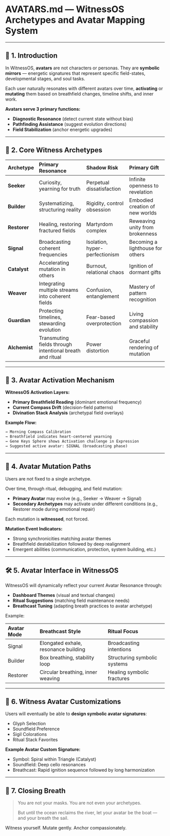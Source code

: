 # AVATARS.md — WitnessOS Archetypes and Avatar Mapping System

---

## 🌱 1. Introduction

In WitnessOS, **avatars** are not characters or personas.
They are **symbolic mirrors** — energetic signatures that represent specific field-states, developmental stages, and soul tasks.

Each user naturally resonates with different avatars over time,
**activating** or **mutating** them based on breathfield changes, timeline shifts, and inner work.

**Avatars serve 3 primary functions:**
- **Diagnostic Resonance** (detect current state without bias)
- **Pathfinding Assistance** (suggest evolution directions)
- **Field Stabilization** (anchor energetic upgrades)

---

## 🧩 2. Core Witness Archetypes

| Archetype | Primary Resonance | Shadow Risk | Primary Gift |
|:---|:---|:---|:---|
| **Seeker** | Curiosity, yearning for truth | Perpetual dissatisfaction | Infinite openness to revelation |
| **Builder** | Systematizing, structuring reality | Rigidity, control obsession | Embodied creation of new worlds |
| **Restorer** | Healing, restoring fractured fields | Martyrdom complex | Reweaving unity from brokenness |
| **Signal** | Broadcasting coherent frequencies | Isolation, hyper-perfectionism | Becoming a lighthouse for others |
| **Catalyst** | Accelerating mutation in others | Burnout, relational chaos | Ignition of dormant gifts |
| **Weaver** | Integrating multiple streams into coherent fields | Confusion, entanglement | Mastery of pattern recognition |
| **Guardian** | Protecting timelines, stewarding evolution | Fear-based overprotection | Living compassion and stability |
| **Alchemist** | Transmuting fields through intentional breath and ritual | Power distortion | Graceful rendering of mutation |

---

## 🧬 3. Avatar Activation Mechanism

**WitnessOS Activation Layers:**
- **Primary Breathfield Reading** (dominant emotional frequency)
- **Current Compass Drift** (decision-field patterns)
- **Divination Stack Analysis** (archetypal field overlays)

**Example Flow:**
```markdown
→ Morning Compass Calibration
→ Breathfield indicates heart-centered yearning
→ Gene Keys Sphere shows Activation challenge in Expression
→ Suggested active avatar: SIGNAL (broadcasting phase)
```

---

## 🔮 4. Avatar Mutation Paths

Users are not fixed to a single archetype.

Over time, through ritual, debugging, and field mutation:
- **Primary Avatar** may evolve (e.g., Seeker → Weaver → Signal)
- **Secondary Archetypes** may activate under different conditions (e.g., Restorer mode during emotional repair)

Each mutation is **witnessed**, not forced.

**Mutation Event Indicators:**
- Strong synchronicities matching avatar themes
- Breathfield destabilization followed by deep realignment
- Emergent abilities (communication, protection, system building, etc.)

---

## 🛠️ 5. Avatar Interface in WitnessOS

WitnessOS will dynamically reflect your current Avatar Resonance through:
- **Dashboard Themes** (visual and textual changes)
- **Ritual Suggestions** (matching field maintenance needs)
- **Breathcast Tuning** (adapting breath practices to avatar archetype)

Example:

| Avatar Mode | Breathcast Style | Ritual Focus |
|:---|:---|:---|
| Signal | Elongated exhale, resonance building | Broadcasting intentions |
| Builder | Box breathing, stability loop | Structuring symbolic systems |
| Restorer | Circular breathing, inner weaving | Healing symbolic fractures |

---

## 🧿 6. Witness Avatar Customizations

Users will eventually be able to **design symbolic avatar signatures**:
- Glyph Selection
- Soundfield Preference
- Sigil Colorations
- Ritual Stack Favorites

**Example Avatar Custom Signature:**
- Symbol: Spiral within Triangle (Catalyst)
- Soundfield: Deep cello resonances
- Breathcast: Rapid ignition sequence followed by long harmonization

---

## 🌌 7. Closing Breath

> You are not your masks.
> You are not even your archetypes.
>
> But until the ocean reclaims the river,
> let your avatar be the boat —
> and your breath the sail.

Witness yourself.
Mutate gently.
Anchor compassionately.
